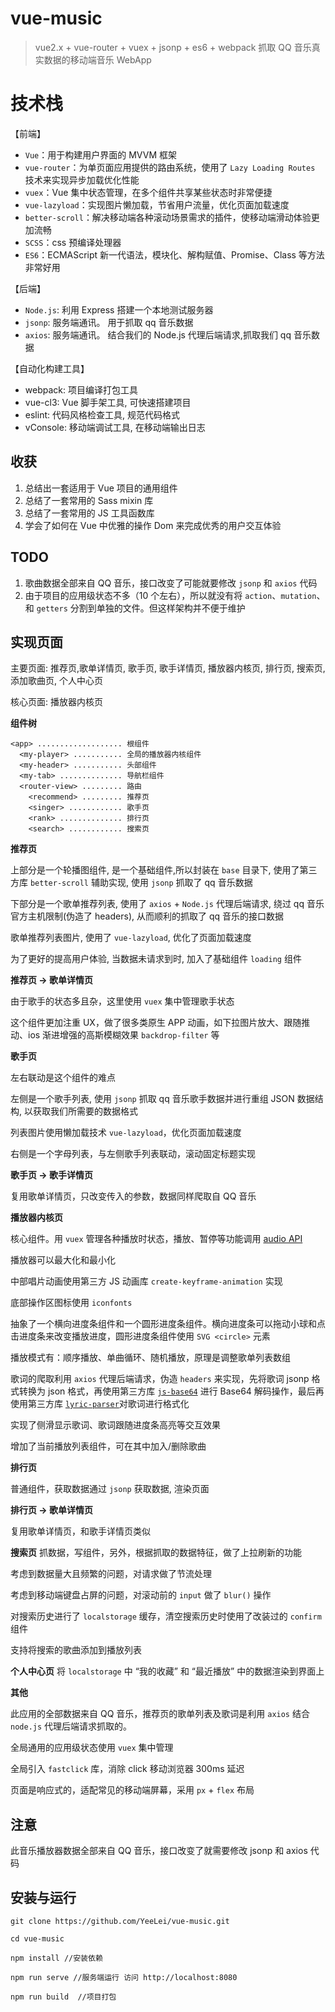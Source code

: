 # vue-music

> vue2.x + vue-router + vuex + jsonp + es6 + webpack 抓取 QQ 音乐真实数据的移动端音乐 WebApp

# 技术栈

【前端】

- `Vue`：用于构建用户界面的 MVVM 框架
- `vue-router`：为单页面应用提供的路由系统，使用了 `Lazy Loading Routes` 技术来实现异步加载优化性能
- `vuex`：Vue 集中状态管理，在多个组件共享某些状态时非常便捷
- `vue-lazyload`：实现图片懒加载，节省用户流量，优化页面加载速度
- `better-scroll`：解决移动端各种滚动场景需求的插件，使移动端滑动体验更加流畅
- `SCSS`：css 预编译处理器
- `ES6`：ECMAScript 新一代语法，模块化、解构赋值、Promise、Class 等方法非常好用

【后端】

- `Node.js`: 利用 Express 搭建一个本地测试服务器
- `jsonp`: 服务端通讯。 用于抓取 qq 音乐数据
- `axios`: 服务端通讯。 结合我们的 Node.js 代理后端请求,抓取我们 qq 音乐数据

【自动化构建工具】

- webpack: 项目编译打包工具
- vue-cl3: Vue 脚手架工具, 可快速搭建项目
- eslint: 代码风格检查工具, 规范代码格式
- vConsole: 移动端调试工具, 在移动端输出日志

## 收获

1. 总结出一套适用于 Vue 项目的通用组件
2. 总结了一套常用的 Sass mixin 库
3. 总结了一套常用的 JS 工具函数库
4. 学会了如何在 Vue 中优雅的操作 Dom 来完成优秀的用户交互体验

## TODO

1. 歌曲数据全部来自 QQ 音乐，接口改变了可能就要修改 `jsonp` 和 `axios` 代码
2. 由于项目的应用级状态不多（10 个左右），所以就没有将 `action`、`mutation`、和 `getters` 分割到单独的文件。但这样架构并不便于维护

## 实现页面

主要页面: 推荐页,歌单详情页, 歌手页, 歌手详情页, 播放器内核页, 排行页, 搜索页, 添加歌曲页, 个人中心页

核心页面: 播放器内核页

**组件树**

```
<app> ................... 根组件
  <my-player> ........... 全局的播放器内核组件
  <my-header> ........... 头部组件
  <my-tab> .............. 导航栏组件
  <router-view> ......... 路由
    <recommend> ......... 推荐页
    <singer> ............ 歌手页
    <rank> .............. 排行页
    <search> ............ 搜索页
```

**推荐页**

上部分是一个轮播图组件, 是一个基础组件,所以封装在 `base` 目录下, 使用了第三方库 `better-scroll` 辅助实现, 使用 `jsonp` 抓取了 qq 音乐数据

下部分是一个歌单推荐列表, 使用了 `axios` + `Node.js` 代理后端请求, 绕过 qq 音乐官方主机限制(伪造了 headers), 从而顺利的抓取了 qq 音乐的接口数据

歌单推荐列表图片, 使用了 `vue-lazyload`, 优化了页面加载速度

为了更好的提高用户体验, 当数据未请求到时, 加入了基础组件 `loading` 组件

**推荐页 -> 歌单详情页**

由于歌手的状态多且杂，这里使用 `vuex` 集中管理歌手状态

这个组件更加注重 UX，做了很多类原生 APP 动画，如下拉图片放大、跟随推动、ios 渐进增强的高斯模糊效果 `backdrop-filter` 等

**歌手页**

左右联动是这个组件的难点

左侧是一个歌手列表, 使用 `jsonp` 抓取 qq 音乐歌手数据并进行重组 JSON 数据结构, 以获取我们所需要的数据格式

列表图片使用懒加载技术 `vue-lazyload`，优化页面加载速度

右侧是一个字母列表，与左侧歌手列表联动，滚动固定标题实现

**歌手页 -> 歌手详情页**

复用歌单详情页，只改变传入的参数，数据同样爬取自 QQ 音乐

**播放器内核页**

核心组件。用 `vuex` 管理各种播放时状态，播放、暂停等功能调用 [audio API](http://www.w3school.com.cn/tags/html_ref_audio_video_dom.asp)

播放器可以最大化和最小化

中部唱片动画使用第三方 JS 动画库 `create-keyframe-animation` 实现

底部操作区图标使用 `iconfonts`

抽象了一个横向进度条组件和一个圆形进度条组件。横向进度条可以拖动小球和点击进度条来改变播放进度，圆形进度条组件使用 `SVG <circle>` 元素

播放模式有：顺序播放、单曲循环、随机播放，原理是调整歌单列表数组

歌词的爬取利用 `axios` 代理后端请求，伪造 `headers` 来实现，先将歌词 jsonp 格式转换为 json 格式，再使用第三方库 [`js-base64`](https://github.com/dankogai/js-base64) 进行 Base64 解码操作，最后再使用第三方库 [`lyric-parser`](https://github.com/ustbhuangyi/lyric-parser)对歌词进行格式化

实现了侧滑显示歌词、歌词跟随进度条高亮等交互效果

增加了当前播放列表组件，可在其中加入/删除歌曲

**排行页**

普通组件，获取数据通过 `jsonp` 获取数据, 渲染页面

**排行页 -> 歌单详情页**

复用歌单详情页，和歌手详情页类似

**搜索页**
抓数据，写组件，另外，根据抓取的数据特征，做了上拉刷新的功能

考虑到数据量大且频繁的问题，对请求做了节流处理

考虑到移动端键盘占屏的问题，对滚动前的 `input` 做了 `blur()` 操作

对搜索历史进行了 `localstorage` 缓存，清空搜索历史时使用了改装过的 `confirm` 组件

支持将搜索的歌曲添加到播放列表

**个人中心页**
将 `localstorage` 中 “我的收藏” 和 “最近播放” 中的数据渲染到界面上

**其他**

此应用的全部数据来自 QQ 音乐，推荐页的歌单列表及歌词是利用 `axios` 结合 `node.js` 代理后端请求抓取的。

全局通用的应用级状态使用 `vuex` 集中管理

全局引入 `fastclick` 库，消除 click 移动浏览器 300ms 延迟

页面是响应式的，适配常见的移动端屏幕，采用 `px` + `flex` 布局

## 注意

此音乐播放器数据全部来自 QQ 音乐，接口改变了就需要修改 jsonp 和 axios 代码

## 安装与运行

```
git clone https://github.com/YeeLei/vue-music.git

cd vue-music

npm install //安装依赖

npm run serve //服务端运行 访问 http://localhost:8080

npm run build  //项目打包
```
